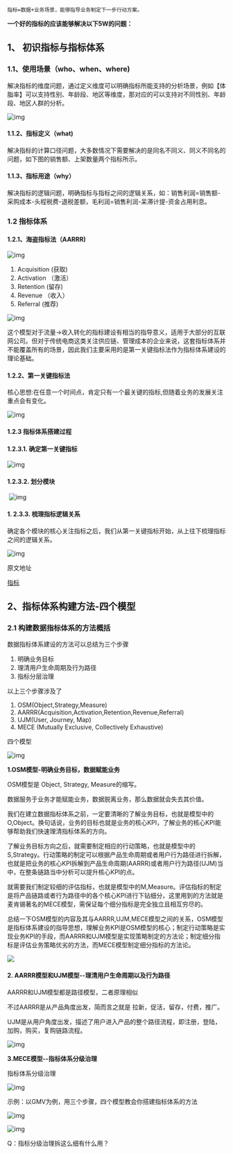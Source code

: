 ```
指标=数据+业务场景，能够指导业务制定下一步行动方案。
```

**一个好的指标的应该能够解决以下5W的问题：**

## 1、 初识指标与指标体系

### 1.1、使用场景（who、when、where)

解决指标的维度问题，通过定义维度可以明确指标所能支持的分析场景，例如【体脂率】可以支持性别、年龄段、地区等维度，那对应的可以支持对不同性别、年龄段、地区人群的分析。

![img](http://img.wqkenqing.rentypora_img/d78ca97898e7389cfc605a08ab9a29e4.jpeg)

#### 1.1.2、指标定义（what)

解决指标的计算口径问题，大多数情况下需要解决的是同名不同义、同义不同名的问题，如下图的销售额、上架数量两个指标所示。

#### **1.1.3、指标用途（why）**



解决指标的逻辑问题，明确指标与指标之间的逻辑关系，如：销售利润=销售额-采购成本-头程税费-退税差额，毛利润=销售利润-呆滞计提-资金占用利息。

### 1.2 指标体系

#### 1.2.1、海盗指标法（AARRR)

![img](http://img.wqkenqing.rentypora_img/41ab4c78a27cf0f143973503178ba10a.jpeg)

1. Acquisition (获取)
2. Activation （激活）
3. Retention (留存)
4. Revenue  （收入）
5. Referral (推荐)

![img](http://img.wqkenqing.rentypora_img/8a6b93260f5efad8fa90c6013175369d.jpeg)

这个模型对于流量→收入转化的指标建设有相当的指导意义，适用于大部分的互联网公司。但对于传统电商这类关注供应链、管理成本的企业来说，这套指标体系并不能覆盖所有的场景，因此我们主要采用的是第一关键指标法作为指标体系建设的理论基础。

#### 1.2.2、第一关键指标法

核心思想:在任意一个时间点，肯定只有一个最关键的指标,但随着业务的发展关注重点会有变化。

![img](http://img.wqkenqing.rentypora_img/73c45235ef43a13578bccc1c41c764b4.jpeg)

#### 1.2.3 指标体系搭建过程

#### 1.2.3.1. 确定第一关键指标



![img](http://img.wqkenqing.rentypora_img/fcc3aa8d6aca9f55c9606a4130bb913e.jpeg)

#### 1.2.3.2. 划分模块

​	![img](http://img.wqkenqing.rentypora_img/1e5a5f0b67f63d57e1522f050577d958.jpeg)

#### 1. 2.3.3. 梳理指标逻辑关系



确定各个模块的核心关注指标之后，我们从第一关键指标开始，从上往下梳理指标之间的逻辑关系。

![img](http://img.wqkenqing.rentypora_img/27c2b0aebbbc94160c43ed45616a1bde.jpeg)

原文地址

[指标](https://blog.csdn.net/rlnLo2pNEfx9c/article/details/117376482)

## 2、指标体系构建方法-四个模型

### 2.1 构建数据指标体系的方法概括

数据指标体系建设的方法可以总结为三个步骤

1. 明确业务目标
2. 理清用户生命周期及行为路径
3. 指标分层治理

以上三个步骤涉及了

1. OSM(Object,Strategy,Measure)
2. AARRR(Acquisition,Activation,Retention,Revenue,Referral)
3. UJM(User, Journey, Map)
4. MECE (Mutually Exclusive, Collectively Exhaustive)

四个模型

![img](http://img.wqkenqing.rentypora_img/watermark,type_d3F5LXplbmhlaQ,shadow_50,text_Q1NETiBA5piv54eV546L5ZGA,size_20,color_FFFFFF,t_70,g_se,x_16.png)



**1.OSM模型-明确业务目标，数据赋能业务**

OSM模型是 Object, Strategy, Measure的缩写。

数据服务于业务才能赋能业务，数据脱离业务，那么数据就会失去其价值。

我们在建立数据指标体系之前，一定要清晰的了解业务目标，也就是模型中的O,Object。换句话说，业务的目标也就是业务的核心KPI，了解业务的核心KPI能够帮助我们快速理清指标体系的方向。

了解业务目标方向之后，就需要制定相应的行动策略，也就是模型中的S,Strategy。行动策略的制定可以根据产品生命周期或者用户行为路径进行拆解，也就是把业务的核心KPI拆解到产品生命周期(AARRR)或者用户行为路径(UJM)当中，在整条链路当中分析可以提升核心KPI的点。

就需要我们制定较细的评估指标，也就是模型中的M,Measure。评估指标的制定是将产品链路或者行为路径中的各个核心KPI进行下钻细分，这里用到的方法就是麦肯锡著名的MECE模型，需保证每个细分指标是完全独立且相互穷尽的。

总结一下OSM模型的内容及其与AARRR,UJM,MECE模型之间的关系，OSM模型是指标体系建设的指导思想，理解业务KPI是OSM模型的核心；制定行动策略是实现业务KPI的手段，而AARRR和UJM模型是实现策略制定的方法论；制定细分指标是评估业务策略优劣的方法，而MECE模型制定细分指标的方法论。

![](http://img.wqkenqing.rentypora_img/watermark,type_d3F5LXplbmhlaQ,shadow_50,text_Q1NETiBA5piv54eV546L5ZGA,size_20,color_FFFFFF,t_70,g_se,x_16-20220428135830696-20220428140228425.png)

####  **2. AARRR模型和UJM模型--理清用户生命周期以及行为路径**

AARRR和UJM模型都是路径模型，二者原理相似

不过AARRR是从产品角度出发，简而言之就是 拉新，促活，留存，付费，推广。

UJM是从用户角度出发，描述了用户进入产品的整个路径流程，即注册，登陆，加购，购买，复购链路流程。

![img](http://img.wqkenqing.rentypora_img/watermark,type_d3F5LXplbmhlaQ,shadow_50,text_Q1NETiBA5piv54eV546L5ZGA,size_20,color_FFFFFF,t_70,g_se,x_16-20220428140235721.png)

**3.MECE模型--指标体系分级治理**

指标体系分级治理

![img](http://img.wqkenqing.rentypora_img/watermark,type_d3F5LXplbmhlaQ,shadow_50,text_Q1NETiBA5piv54eV546L5ZGA,size_20,color_FFFFFF,t_70,g_se,x_16-20220428140457796.png)

示例：以GMV为例，用三个步骤，四个模型教会你搭建指标体系的方法 

![img](http://img.wqkenqing.rentypora_img/watermark,type_d3F5LXplbmhlaQ,shadow_50,text_Q1NETiBA5piv54eV546L5ZGA,size_20,color_FFFFFF,t_70,g_se,x_16-20220428140643364.png)



![img](http://img.wqkenqing.rentypora_img/watermark,type_d3F5LXplbmhlaQ,shadow_50,text_Q1NETiBA5piv54eV546L5ZGA,size_20,color_FFFFFF,t_70,g_se,x_16.jpeg)

Q：指标分级治理拆这么细有什么用？

